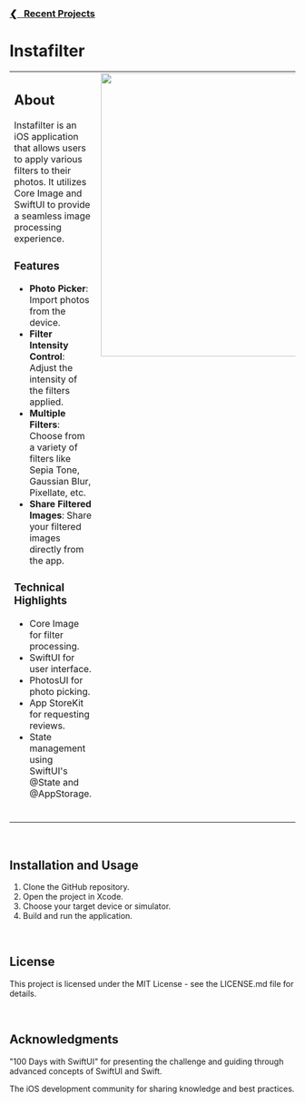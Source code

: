 <h3><a href="https://github.com/ricardonovelot">❮‎‎‎ &nbsp; Recent Projects</a></h3>

<h1>Instafilter</h1>

<table>
<tr>
<td valign="top">

<h2>About</h2>
<p>Instafilter is an iOS application that allows users to apply various filters to their photos. It utilizes Core Image and SwiftUI to provide a seamless image processing experience.</p>

<h3>Features</h3>
<ul>
<li><strong>Photo Picker</strong>: Import photos from the device.</li>
<li><strong>Filter Intensity Control</strong>: Adjust the intensity of the filters applied.</li>
<li><strong>Multiple Filters</strong>: Choose from a variety of filters like Sepia Tone, Gaussian Blur, Pixellate, etc.</li>
<li><strong>Share Filtered Images</strong>: Share your filtered images directly from the app.</li>
</ul>

<h3>Technical Highlights</h3>
<ul>
<li>Core Image for filter processing.</li>
<li>SwiftUI for user interface.</li>
<li>PhotosUI for photo picking.</li>
<li>App StoreKit for requesting reviews.</li>
<li>State management using SwiftUI's @State and @AppStorage.</li>
</ul>
<br>

</td>
<td valign="top">
<img src="https://github.com/ricardonovelot/Instafilter/assets/84286086/36fc8c38-7cf3-4747-9e7e-82b239fae6ec" width="500">
</td>
</tr>
</table>
<br>

<h2>Installation and Usage</h2>
<ol>
<li>Clone the GitHub repository.</li>
<li>Open the project in Xcode.</li>
<li>Choose your target device or simulator.</li>
<li>Build and run the application.</li>
</ol>
<br>

<h2>License</h2>
<p>This project is licensed under the MIT License - see the LICENSE.md file for details.</p>
<br>

<h2>Acknowledgments</h2>
<p>"100 Days with SwiftUI" for presenting the challenge and guiding through advanced concepts of SwiftUI and Swift.</p>
<p>The iOS development community for sharing knowledge and best practices.</p>
<br>

